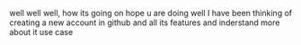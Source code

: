 well well well, how its going on
hope u are doing well
I have been thinking of creating a new account in github and all its features and inderstand more about it use case